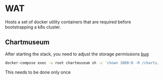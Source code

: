 # WAT

Hosts a set of docker utility containers that are required before bootstrapping a k8s cluster.

## Chartmuseum

After starting the stack, you need to adjust the storage permissions [bug](https://github.com/helm/chartmuseum/issues/241#issuecomment-783167646)

```bash
docker-compose exec -u root chartmuseum sh -c 'chown 1000:0 -R /charts/'
```

This needs to be done only once
